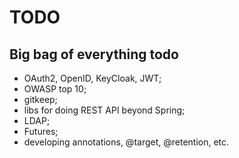 # TODO

## Big bag of everything todo

* OAuth2, OpenID, KeyCloak, JWT;
* OWASP top 10;
* gitkeep;
* libs for doing REST API beyond Spring;
* LDAP;
* Futures;
* developing annotations, @target, @retention, etc.
